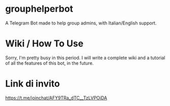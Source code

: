 # grouphelperbot
A Telegram Bot made to help group admins, with Italian/English support.

# Wiki / How To Use
Sorry, I'm pretty busy in this period.
I will write a complete wiki and a tutorial of all the features of this bot, in the future.

# Link di invito
https://t.me/joinchat/AFY9TRa_dTC__TzLVPOiDA
